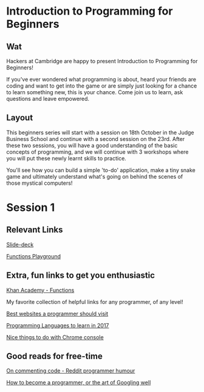 Introduction to Programming for Beginners
===
## Wat
Hackers at Cambridge are happy to present Introduction to Programming for Beginners! 

If you've ever wondered what programming is about, heard your friends are coding and want to get into the game or are simply just looking for a chance to learn something new, this is your chance. 
Come join us to learn, ask questions and leave empowered. 

## Layout
This beginners series will start with a session on 18th October in the Judge Business School and continue with a second session on the 23rd. 
After these two sessions, you will have a good understanding of the basic concepts of programming, and we will continue with 3 workshops where you will put these newly learnt skills to practice.

You'll see how you can build a simple 'to-do' application, make a tiny snake game and ultimately understand what's going on behind the scenes of those mystical computers! 


# Session 1
## Relevant Links
[Slide-deck](https://docs.google.com/presentation/d/10VeyoN7EzxfezPjInAda_uEBZ1yp1UkY7z8ST78Do8Q/edit?usp=sharing)

[Functions Playground](https://repl.it/Lt54/13)


## Extra, fun links to get you enthusiastic
[Khan Academy - Functions](https://www.khanacademy.org/computing/computer-programming/pjs-documentation)

My favorite collection of helpful links for any programmer, of any level!

[Best websites a programmer should visit](https://github.com/sdmg15/Best-websites-a-programmer-should-visit#coding-practice-for-beginners)

[Programming Languages to learn in 2017](https://usersnap.com/blog/programming-languages-2017/)

[Nice things to do with Chrome console](https://medium.freecodecamp.org/10-tips-to-maximize-your-javascript-debugging-experience-b69a75859329)

## Good reads for free-time
[On commenting code - Reddit programmer humour](https://www.reddit.com/r/ProgrammerHumor/comments/76obfy/commenting_your_code/)

[How to become a programmer, or the art of Googling well](https://okepi.wordpress.com/2014/08/21/how-to-become-a-programmer-or-the-art-of-googling-well/)

